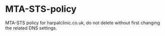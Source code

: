 # MTA-STS-policy
MTA-STS policy for harpalclinic.co.uk, do not delete without first changing the related DNS settings. 
